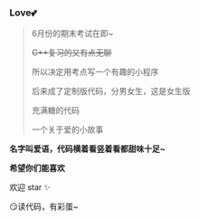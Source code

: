 ### Love💕

> 6月份的期末考试在即~
>
>~~C++复习的又有点无聊~~
>
>所以决定用考点写一个有趣的小程序
>
>后来成了定制版代码，分男女生，这是女生版
>
>充满糖的代码
>
>一个关于爱的小故事


**名字叫爱语，代码横着看竖着看都甜味十足~**

**希望你们能喜欢**

欢迎 star ✨

😏读代码，有彩蛋~
